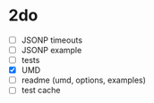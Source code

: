 # 2do

* [ ] JSONP timeouts
* [ ] JSONP example
* [ ] tests
* [x] UMD
* [ ] readme (umd, options, examples)
* [ ] test cache

